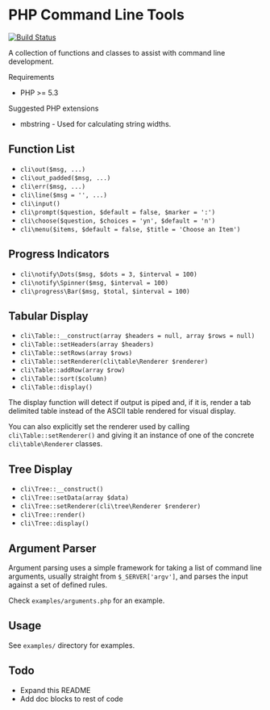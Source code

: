 PHP Command Line Tools
======================

[![Build Status](https://travis-ci.org/wp-cli/php-cli-tools.png?branch=master)](https://travis-ci.org/wp-cli/php-cli-tools)

A collection of functions and classes to assist with command line development.

Requirements

 * PHP >= 5.3

Suggested PHP extensions
 
 * mbstring - Used for calculating string widths.

Function List
-------------

 * `cli\out($msg, ...)`
 * `cli\out_padded($msg, ...)`
 * `cli\err($msg, ...)`
 * `cli\line($msg = '', ...)`
 * `cli\input()`
 * `cli\prompt($question, $default = false, $marker = ':')`
 * `cli\choose($question, $choices = 'yn', $default = 'n')`
 * `cli\menu($items, $default = false, $title = 'Choose an Item')`

Progress Indicators
-------------------

 * `cli\notify\Dots($msg, $dots = 3, $interval = 100)`
 * `cli\notify\Spinner($msg, $interval = 100)`
 * `cli\progress\Bar($msg, $total, $interval = 100)`

Tabular Display
---------------

 * `cli\Table::__construct(array $headers = null, array $rows = null)`
 * `cli\Table::setHeaders(array $headers)`
 * `cli\Table::setRows(array $rows)`
 * `cli\Table::setRenderer(cli\table\Renderer $renderer)`
 * `cli\Table::addRow(array $row)`
 * `cli\Table::sort($column)`
 * `cli\Table::display()`

The display function will detect if output is piped and, if it is, render a tab delimited table instead of the ASCII
table rendered for visual display.

You can also explicitly set the renderer used by calling `cli\Table::setRenderer()` and giving it an instance of one
of the concrete `cli\table\Renderer` classes.

Tree Display
------------

 * `cli\Tree::__construct()`
 * `cli\Tree::setData(array $data)`
 * `cli\Tree::setRenderer(cli\tree\Renderer $renderer)`
 * `cli\Tree::render()`
 * `cli\Tree::display()`

Argument Parser
---------------

Argument parsing uses a simple framework for taking a list of command line arguments,
usually straight from `$_SERVER['argv']`, and parses the input against a set of
defined rules.

Check `examples/arguments.php` for an example.

Usage
-----

See `examples/` directory for examples.


Todo
----

 * Expand this README
 * Add doc blocks to rest of code
